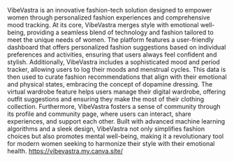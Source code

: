 VibeVastra is an innovative fashion-tech solution designed to empower women through personalized fashion experiences and comprehensive mood tracking. At its core, VibeVastra merges style with emotional well-being, providing a seamless blend of technology and fashion tailored to meet the unique needs of women. The platform features a user-friendly dashboard that offers personalized fashion suggestions based on individual preferences and activities, ensuring that users always feel confident and stylish. Additionally, VibeVastra includes a sophisticated mood and period tracker, allowing users to log their moods and menstrual cycles. This data is then used to curate fashion recommendations that align with their emotional and physical states, embracing the concept of dopamine dressing. The virtual wardrobe feature helps users manage their digital wardrobe, offering outfit suggestions and ensuring they make the most of their clothing collection. Furthermore, VibeVastra fosters a sense of community through its profile and community page, where users can interact, share experiences, and support each other. Built with advanced machine learning algorithms and a sleek design, VibeVastra not only simplifies fashion choices but also promotes mental well-being, making it a revolutionary tool for modern women seeking to harmonize their style with their emotional health.
https://vibevastra.my.canva.site/
